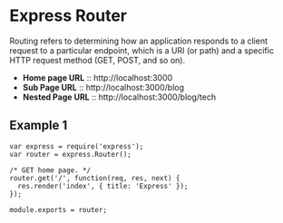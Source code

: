 # Express Router

Routing refers to determining how an application responds to a client request to a particular endpoint, which is a URI (or path) and a specific HTTP request method (GET, POST, and so on).

- **Home page URL** :: http://localhost:3000
- **Sub Page URL** :: http://localhost:3000/blog
- **Nested Page URL** :: http://localhost:3000/blog/tech





## Example 1
```
var express = require('express');
var router = express.Router();

/* GET home page. */
router.get('/', function(req, res, next) {
  res.render('index', { title: 'Express' });
});

module.exports = router;
```
